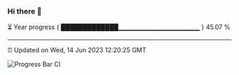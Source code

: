 ### Hi there 👋

⏳ Year progress { █████████████▁▁▁▁▁▁▁▁▁▁▁▁▁▁▁▁▁ } 45.07 %

---

⏰ Updated on Wed, 14 Jun 2023 12:20:25 GMT

![Progress Bar CI](https://github.com/liununu/liununu/workflows/Progress%20Bar%20CI/badge.svg)

